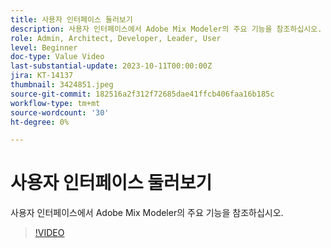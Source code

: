 ```yaml
---
title: 사용자 인터페이스 둘러보기
description: 사용자 인터페이스에서 Adobe Mix Modeler의 주요 기능을 참조하십시오.
role: Admin, Architect, Developer, Leader, User
level: Beginner
doc-type: Value Video
last-substantial-update: 2023-10-11T00:00:00Z
jira: KT-14137
thumbnail: 3424851.jpeg
source-git-commit: 182516a2f312f72685dae41ffcb406faa16b185c
workflow-type: tm+mt
source-wordcount: '30'
ht-degree: 0%

---
```



# 사용자 인터페이스 둘러보기

사용자 인터페이스에서 Adobe Mix Modeler의 주요 기능을 참조하십시오.

>[!VIDEO](https://video.tv.adobe.com/v/3424851?quality=12&learn=on)